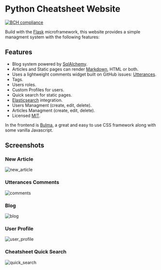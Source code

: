 # Python Cheatsheet Website

[![BCH compliance](https://bettercodehub.com/edge/badge/wilfredinni/pysheetBlog?branch=master)](https://bettercodehub.com/)

Build with the [Flask](http://flask.pocoo.org/) microframework, this website provides a simple managment system with the following features:

## Features

- Blog system powered by [SqlAlchemy](http://www.sqlalchemy.org/).
- Articles and Static pages can render [Markdown](https://github.com/lepture/mistune), HTML or both.
- Uses a lightweight comments widget built on GitHub issues: [Utterances](https://github.com/utterance/utterances).
- Tags.
- Users roles.
- Custom Profiles for users.
- Quick search for static pages.
- [Elasticsearch](https://github.com/elastic/elasticsearch) integration.
- Users Managment (create, edit, delete).
- Articles Managment (create, edit, delete).
- Licensed [MIT](https://github.com/wilfredinni/pysheetBlog/blob/master/LICENSE).

In the frontend is [Bulma](https://github.com/jgthms/bulma), a great and easy to use CSS framework along with some vanilla Javascript.

## Screenshots

### New Article

![new_article](https://github.com/wilfredinni/pysheetBlog/blob/master/img/new_post.png)

### Utterances Comments

![comments](https://github.com/wilfredinni/pysheetBlog/blob/master/img/comments.png)

### Blog

![blog](https://github.com/wilfredinni/pysheetBlog/blob/master/img/blog.png)

### User Profile

![user_profile](https://github.com/wilfredinni/pysheetBlog/blob/master/img/profile.png)

### Cheatsheet Quick Search

![quick_search](https://github.com/wilfredinni/pysheetBlog/blob/master/img/quick_search.png)
